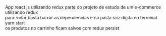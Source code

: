App react js utilizando redux parte do projeto de estudo de um e-commerce utilizando redux<br>
para rodar basta baixar as dependencias e na pasta raiz digita no terminal yarn start<br>
os produtos no carrinho ficam salvos com redux persist
